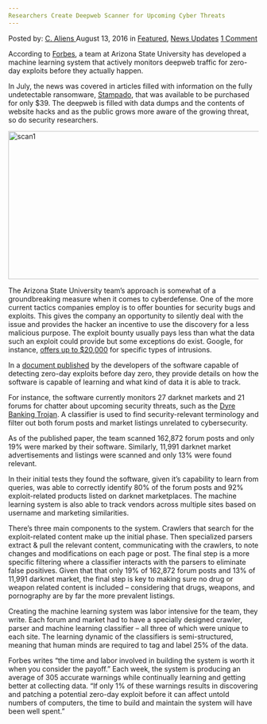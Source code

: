 ```yaml
---
Researchers Create Deepweb Scanner for Upcoming Cyber Threats
---
```

<article class="post-listing post-15088 post type-post status-publish format-standard has-post-thumbnail hentry category-deepdot-news category-news-updates tag-create tag-cyber tag-deepweb tag-machine tag-researchers tag-scans tag-threats tag-upcoming">
    <div class="post-inner">
    <p class="post-meta">
    <span>Posted by: <a href="https://www.deepdotweb.com/author/caliens/" title="">C. Aliens </a></span>
    <span>August 13, 2016</span>
    <span>in <a href="https://www.deepdotweb.com/category/deepdot-news/" rel="category tag">Featured</a>, <a href="https://www.deepdotweb.com/category/news-updates/" rel="category tag">News Updates</a></span>
    <span><a href="https://www.deepdotweb.com/2016/08/13/researchers-create-deepweb-scanner-upcoming-cyber-threats/#comments">1 Comment</a></span>
    </p>
    <div class="clear"></div>
    <div class="entry">
    <p>According to <a href="http://www.forbes.com/sites/kevinmurnane/2016/08/08/machine-learning-goes-dark-and-deep-to-find-zero-day-exploits-before-day-zero/#7433d2926d76">Forbes</a>, a team at Arizona State University has developed a machine learning system that actively monitors deepweb traffic for zero-day exploits before they actually happen.</p>
    <p>In July, the news was covered in articles filled with information on the fully undetectable ransomware, <a href="https://www.deepdotweb.com/2016/07/22/fud-ransomware-selling-on-darknet-markets-for-39/">Stampado</a>, that was available to be purchased for only $39. The deepweb is filled with data dumps and the contents of website hacks and as the public grows more aware of the growing threat, so do security researchers.</p>
    <p><a href="https://www.deepdotweb.com/wp-content/uploads/2016/08/scan1.png"><img class="aligncenter size-full wp-image-15089" src="https://www.deepdotweb.com/wp-content/uploads/2016/08/scan1.png" alt="scan1" width="981" height="298" srcset="https://www.deepdotweb.com/wp-content/uploads/2016/08/scan1.png 981w, https://www.deepdotweb.com/wp-content/uploads/2016/08/scan1-300x91.png 300w" sizes="(max-width: 981px) 100vw, 981px"/></a></p>
    <p>The Arizona State University team’s approach is somewhat of a groundbreaking measure when it comes to cyberdefense. One of the more current tactics companies employ is to offer bounties for security bugs and exploits. This gives the company an opportunity to silently deal with the issue and provides the hacker an incentive to use the discovery for a less malicious purpose. The exploit bounty usually pays less than what the data such an exploit could provide but some exceptions do exist. Google, for instance, <a href="https://www.google.com/about/appsecurity/reward-program/">offers up to $20,000</a> for specific types of intrusions.</p>
    <p>In a <a href="http://arxiv.org/pdf/1607.08583v1.pdf">document published</a> by the developers of the software capable of detecting zero-day exploits before day zero, they provide details on how the software is capable of learning and what kind of data it is able to track.</p>
    <p>For instance, the software currently monitors 27 darknet markets and 21 forums for chatter about upcoming security threats, such as the <a href="https://www.secureworks.com/research/dyre-banking-trojan">Dyre Banking Trojan</a>. A classifier is used to find security-relevant terminology and filter out both forum posts and market listings unrelated to cybersecurity.</p>
    <p>As of the published paper, the team scanned 162,872 forum posts and only 19% were marked by their software. Similarly, 11,991 darknet market advertisements and listings were scanned and only 13% were found relevant.</p>
    <p>In their initial tests they found the software, given it’s capability to learn from queries, was able to correctly identify 80% of the forum posts and 92% exploit-related products listed on darknet marketplaces. The machine learning system is also able to track vendors across multiple sites based on username and marketing similarities.</p>
    <p>There’s three main components to the system. Crawlers that search for the exploit-related content make up the initial phase. Then specialized parsers extract &amp; pull the relevant content, communicating with the crawlers, to note changes and modifications on each page or post. The final step is a more specific filtering where a classifier interacts with the parsers to eliminate false positives. Given that that only 19% of 162,872 forum posts and 13% of 11,991 darknet market, the final step is key to making sure no drug or weapon related content is included – considering that drugs, weapons, and pornography are by far the more prevalent listings.</p>
    <p>Creating the machine learning system was labor intensive for the team, they write. Each forum and market had to have a specially designed crawler, parser and machine learning classifier – all three of which were unique to each site. The learning dynamic of the classifiers is semi-structured, meaning that human minds are required to tag and label 25% of the data.</p>
    <p>Forbes writes “the time and labor involved in building the system is worth it when you consider the payoff.” Each week, the system is producing an average of 305 accurate warnings while continually learning and getting better at collecting data. “If only 1% of these warnings results in discovering and patching a potential zero-day exploit before it can affect untold numbers of computers, the time to build and maintain the system will have been well spent.”</p>
    </div>
    <span style="display:none"><a href="https://www.deepdotweb.com/tag/create/" rel="tag">create</a> <a href="https://www.deepdotweb.com/tag/cyber/" rel="tag">cyber</a> <a href="https://www.deepdotweb.com/tag/deepweb/" rel="tag">deepweb</a> <a href="https://www.deepdotweb.com/tag/machine/" rel="tag">machine</a> <a href="https://www.deepdotweb.com/tag/researchers/" rel="tag">researchers</a> <a href="https://www.deepdotweb.com/tag/scans/" rel="tag">scans</a> <a href="https://www.deepdotweb.com/tag/threats/" rel="tag">threats</a> <a href="https://www.deepdotweb.com/tag/upcoming/" rel="tag">upcoming</a></span> <span style="display:none" class="updated">2016-08-13</span>
    <div style="display:none" class="vcard author" itemprop="author" itemscope itemtype="http://schema.org/Person"><strong class="fn" itemprop="name"><a href="https://www.deepdotweb.com/author/caliens/" title="Posts by C. Aliens" rel="author">C. Aliens</a></strong></div>
    </div>
</article>

